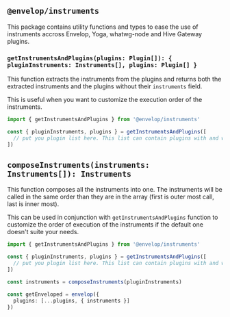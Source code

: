 ## `@envelop/instruments`

This package contains utility functions and types to ease the use of instruments accross Envelop,
Yoga, whatwg-node and Hive Gateway plugins.

### `getInstrumentsAndPlugins(plugins: Plugin[]): { pluginInstruments: Instruments[], plugins: Plugin[] }`

This function extracts the instruments from the plugins and returns both the extracted instruments
and the plugins without their `instruments` field.

This is useful when you want to customize the execution order of the instruments.

```ts
import { getInstrumentsAndPlugins } from '@envelop/instruments'

const { pluginInstruments, plugins } = getInstrumentsAndPlugins([
  // put you plugin list here. This list can contain plugins with and without instruments.
])
```

## `composeInstruments(instruments: Instruments[]): Instruments`

This function composes all the instruments into one. The instruments will be called in the same
order than they are in the array (first is outer most call, last is inner most).

This can be used in conjunction with `getInstrumentsAndPlugins` function to customize the order of
execution of the instruments if the default one doesn't suite your needs.

```ts
import { getInstrumentsAndPlugins } from '@envelop/instruments'

const { pluginInstruments, plugins } = getInstrumentsAndPlugins([
  // put you plugin list here. This list can contain plugins with and without instruments.
])

const instruments = composeInstruments(pluginInstruments)

const getEnveloped = envelop({
  plugins: [...plugins, { instruments }]
})
```
